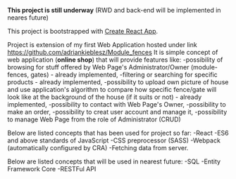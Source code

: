 **This project is still underway** (RWD and back-end will be implemented in neares future)

This project is bootstrapped with [Create React App](https://github.com/facebook/create-react-app).

Project is extension of my first Web Application hosted under link https://github.com/adriankieblesz/Module_fences
It is simple concept of web application (**online shop**) that will provide features like:
  -possibility of browsing for stuff offered by Web Page's Administrator/Owner (module-fences, gates) - already implemented,
  -filtering or searching for specific products - already implemented,
  -possibility to upload own picture of house and use application's algorithm to compare how specific fence/gate will look like at the background of the house (if it suits or      not) - already implemented,
  -possibility to contact with Web Page's Owner,
  -possibility to make an order,
  -possibility to creat user account and manage it,
  -possibility to manage Web Page from the role of Administrator (CRUD)


Below are listed concepts that has been used for project so far:
  -React
  -ES6 and above standards of JavaScript
  -CSS preprocessor (SASS)
  -Webpack (automatically configured by CRA)
  -Fetching data from server.
  
Below are listed concepts that will be used in nearest future:
  -SQL
  -Entity Framework Core
  -RESTFul API
  

